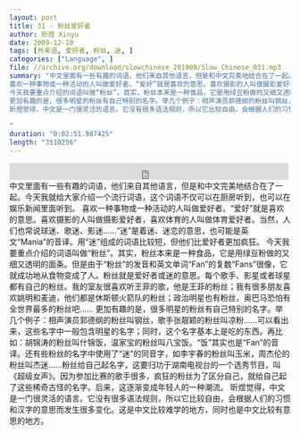 ```yaml
---
layout: post
title: 31 - 粉丝爱好者
author: 昕煜 Xinyu
date: 2009-12-10
tags: [外来语, 爱好者, 粉丝, 迷, ]
categories: ["Language", ]
file: //archive.org/download/slowchinese_201909/Slow_Chinese_031.mp3
summary: "中文里面有一些有趣的词语，他们来自其他语言，但是和中文完美地结合在了一起。今天我就给大家介绍一个流行词语，这个词语不仅可以在厨房听到，也可以在娱乐新闻里面听到。
喜欢一种事物或一种活动的人叫做爱好者。“爱好”就是喜欢的意思。喜欢摄影的人叫做摄影爱好者，喜欢体育的人叫做体育爱好者。当然，人们也常说球迷、歌迷、影迷……“迷”是着迷、迷恋的意思，也可能是英文“Mania”的音译。用“迷”组成的词语比较短，但他们比爱好者更加疯狂。
今天我要重点介绍的词语叫做“粉丝”。其实，粉丝本来是一种食品，它是用绿豆粉做的又细又透明的面条。但是由于“粉丝”的发音和英文单词“Fan”的复数“Fans”很像，它就成功地从食物变成了人。粉丝就是爱好者或迷的意思。每个歌手、影星或者球星都有自己的粉丝。我的室友很喜欢听王菲的歌，他是王菲的粉丝；我有很多朋友喜欢姚明和麦迪，他们都是休斯顿火箭队的粉丝；政治明星也有粉丝，奥巴马恐怕有全世界最多的粉丝吧……
更加有趣的是，很多明星的粉丝有自己特别的名字。举几个例子：相声演员郭德纲的粉丝叫钢丝，歌手张靓颖的粉丝叫凉粉……可以看出来，这些名字中一般包含明星的名字；同时，这个名字基本上是吃的东西。再比如：胡锦涛的粉丝叫什锦饭，温家宝的粉丝叫八宝饭。“饭”其实也是“Fan”的音译。还有些粉丝的名字中使用了“迷”的同音字，如李宇春的粉丝叫玉米，周杰伦的粉丝叫杰迷……粉丝给自己起名字，这要归功于湖南电视台的一个选秀节目，叫《超级女声》。因为参加比赛的歌手很多，疯狂的粉丝为了区分自己，就给自己起了这些稀奇古怪的名字。后来，这逐渐变成年轻人的一种潮流。
昕煜觉得，中文是一门很灵活的语言。它没有很多语法规则，所以它比较自由，会根据人们的习惯和汉字的意思而发生很多变化。这是中文比较难学的地方，同时也是中文比较有意思的地方。
 
"
duration: "0:02:51.987425"
length: "3510256"
---
```


<iframe src="https://archive.org/embed/slowchinese_201909/Slow_Chinese_031.mp3" width="500" height="30" frameborder="0" webkitallowfullscreen="true" mozallowfullscreen="true" allowfullscreen></iframe>
中文里面有一些有趣的词语，他们来自其他语言，但是和中文完美地结合在了一起。今天我就给大家介绍一个流行词语，这个词语不仅可以在厨房听到，也可以在娱乐新闻里面听到。
喜欢一种事物或一种活动的人叫做爱好者。“爱好”就是喜欢的意思。喜欢摄影的人叫做摄影爱好者，喜欢体育的人叫做体育爱好者。当然，人们也常说球迷、歌迷、影迷……“迷”是着迷、迷恋的意思，也可能是英文“Mania”的音译。用“迷”组成的词语比较短，但他们比爱好者更加疯狂。
今天我要重点介绍的词语叫做“粉丝”。其实，粉丝本来是一种食品，它是用绿豆粉做的又细又透明的面条。但是由于“粉丝”的发音和英文单词“Fan”的复数“Fans”很像，它就成功地从食物变成了人。粉丝就是爱好者或迷的意思。每个歌手、影星或者球星都有自己的粉丝。我的室友很喜欢听王菲的歌，他是王菲的粉丝；我有很多朋友喜欢姚明和麦迪，他们都是休斯顿火箭队的粉丝；政治明星也有粉丝，奥巴马恐怕有全世界最多的粉丝吧……
更加有趣的是，很多明星的粉丝有自己特别的名字。举几个例子：相声演员郭德纲的粉丝叫钢丝，歌手张靓颖的粉丝叫凉粉……可以看出来，这些名字中一般包含明星的名字；同时，这个名字基本上是吃的东西。再比如：胡锦涛的粉丝叫什锦饭，温家宝的粉丝叫八宝饭。“饭”其实也是“Fan”的音译。还有些粉丝的名字中使用了“迷”的同音字，如李宇春的粉丝叫玉米，周杰伦的粉丝叫杰迷……粉丝给自己起名字，这要归功于湖南电视台的一个选秀节目，叫《超级女声》。因为参加比赛的歌手很多，疯狂的粉丝为了区分自己，就给自己起了这些稀奇古怪的名字。后来，这逐渐变成年轻人的一种潮流。
昕煜觉得，中文是一门很灵活的语言。它没有很多语法规则，所以它比较自由，会根据人们的习惯和汉字的意思而发生很多变化。这是中文比较难学的地方，同时也是中文比较有意思的地方。
 
